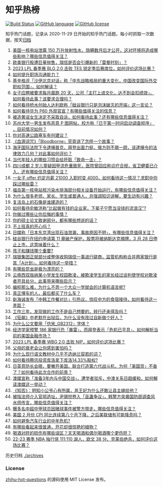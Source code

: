 # 知乎热榜
[![Build Status](https://github.com/ToWeLong/zhihu-hot-questions/workflows/CI/badge.svg)](https://github.com/ToWeLong/zhihu-hot-questions/actions)
[![GitHub language](https://img.shields.io/badge/language-golang-orange.svg)](https://golang.org/)
[![GitHub license](https://img.shields.io/github/license/ToWeLong/zhihu-hot-questions)](https://github.com/ToWeLong/zhihu-hot-questions/blob/main/LICENSE)

知乎热门话题，记录从 2020-11-29 日开始的知乎热门话题。每小时抓取一次数据，按天[归档](./archives)

<!-- BEGIN -->

1. [美国一核电站泄露 150 万升放射性水，隐瞒数月后才公开，这对环境将造成哪些影响？哪些信息值得关注？](https://www.zhihu.com/question/590335682)
1. [欧美银行股遭巨量抛售，瑞信是否会引爆新的「雷曼时刻」？](https://www.zhihu.com/question/589909006)
1. [2023 LPL 春季赛 BLG 2:0 击败 TES 锁定季后赛席位，如何评价这场比赛？](https://www.zhihu.com/question/590414280)
1. [如何提升职场沟通能力？](https://www.zhihu.com/question/30200507)
1. [基辛格评「沙伊北京对话」称「中东战略格局的重大变化，中国改变国际外交职权范围」，如何解读？](https://www.zhihu.com/question/590387700)
1. [女子应聘被要求每月晨跑 20 天，公司「主打上进文化，达不到会扣绩效」，如何看待此事？该要求合理吗？](https://www.zhihu.com/question/590184271)
1. [如何看待桥水创始人达利欧称「硅谷银行只是泡沫破灭的开端」这一言论？](https://www.zhihu.com/question/589899893)
1. [如何看待华为 P60 外观官宣？有哪些值得关注的信息？](https://www.zhihu.com/question/590433364)
1. [被造黄谣女生决定不采取自诉，如何看待此事？还有哪些信息值得关注？](https://www.zhihu.com/question/590419670)
1. [苏州大学一男生发布恶意 P 图网帖，校方称「已于第一时间启动调查程序」 ​​​，目前情况如何？](https://www.zhihu.com/question/590336853)
1. [你对高速公路塞车有何建议？](https://www.zhihu.com/question/515498320)
1. [《血源诅咒》「Bloodborne」究竟讲了怎样一个故事？](https://www.zhihu.com/question/29627954)
1. [海牙国际法院下令逮捕普京，拜登出面力挺，俄方则不屑一顾，该逮捕令的法律效力几何？对此事如何评价？](https://www.zhihu.com/question/590358413)
1. [当代年轻人的哪些习惯会给肝脏「致命一击」？](https://www.zhihu.com/question/590290275)
1. [四川成都 2 岁儿童疑因甲流危重致死，医院曾回应称诊疗合规，省卫健委已介入，还有哪些信息值得关注？](https://www.zhihu.com/question/590382941)
1. [一女子 offer 约定月薪 21000 入职时变 4000，如何看待这一情况？求职中你踩过哪些雷？](https://www.zhihu.com/question/589900042)
1. [福岛第一核电站核污染水排海部分相关设备开始运行，有哪些信息值得关注？](https://www.zhihu.com/question/590353789)
1. [为什么很多老师、家长、学生或普通人，总强调知识讲解，要生动有兴趣？](https://www.zhihu.com/question/590322337)
1. [复活岛上的石像是谁建造的？](https://www.zhihu.com/question/442800059)
1. [如何看待俞敏洪称“比起做有钱的企业家，下辈子宁愿当没钱的流浪汉”?](https://www.zhihu.com/question/590333463)
1. [你做过哪些让你后悔的事情？](https://www.zhihu.com/question/450154480)
1. [你的硕士论文致谢部分，都有哪些想说的话？](https://www.zhihu.com/question/318116873)
1. [不上班真的开心吗？](https://www.zhihu.com/question/589963438)
1. [日媒称「日本东京湾出现石油泄漏，事故原因不明」，有哪些信息值得关注？](https://www.zhihu.com/question/590165230)
1. [硅谷银行在纽约申请第 11 章破产保护，股票将被纳斯达克摘牌，3 月 28 日停止上市，这意味着什么？](https://www.zhihu.com/question/590239332)
1. [孩子和赚钱哪个重要?](https://www.zhihu.com/question/590218773)
1. [瑞银集团正就部分或整体收购瑞信一事进行磋商，监管机构称合并两家银行是其「A计划」，如何看待这一举措？](https://www.zhihu.com/question/590328350)
1. [有哪些昆虫是极为漂亮的？](https://www.zhihu.com/question/335551167)
1. [云南西双版纳某小学发生校园欺凌，被欺凌学生的家长经过谈判使学校对欺凌者开具处分，此事带来哪些启示？](https://www.zhihu.com/question/589968042)
1. [编程那么难，为什么不弄一个大众一学就会的计算机语言呢?](https://www.zhihu.com/question/500406718)
1. [真正懂车的人，最后都买了什么车？](https://www.zhihu.com/question/574820170)
1. [新海诚发布「中韩工作餐对比」引热议，惊叹中方的食宿接待，如何看待这一差距？](https://www.zhihu.com/question/590175332)
1. [工作三年，发现做的工作不是自己想要的，转行还来得及吗？](https://www.zhihu.com/question/587697746)
1. [《狂飙》中老默在出狱后，为什么没有改过自新做个好人？](https://www.zhihu.com/question/581320112)
1. [为什么公文要用「仿宋_GB2312」字体？](https://www.zhihu.com/question/25563003)
1. [经济学家预警 186 家银行恐「暴雷」，而拜登表示「危机已平息」，如何解析当前的美国金融市场？](https://www.zhihu.com/question/590344306)
1. [2023 LPL 春季赛 WBG 2:0 击败 NIP，如何评价这场比赛？](https://www.zhihu.com/question/590353629)
1. [父母的衰老会让你感到害怕吗？](https://www.zhihu.com/question/590110335)
1. [为什么现行语文教材中几乎不选纳兰容若的词？](https://www.zhihu.com/question/27292549)
1. [如何看待腾讯投资库洛拿下库洛14.33%股权?](https://www.zhihu.com/question/590194377)
1. [日英意防长会晤，要撇开美国，联合打造第六代战斗机，为何「美国货」不香了？如何看待此次合作的前景？](https://www.zhihu.com/question/590333200)
1. [澳媒宣称「准备3年内与中国交战」，遭学者驳斥，中澳关系日趋缓和，如何解读澳媒这一举动？](https://www.zhihu.com/question/590183570)
1. [《知否》：明知小公爷心有所属，邕王妃为什么还敢让县主嫁给他？](https://www.zhihu.com/question/586123629)
1. [被指法师介入官邸选址，尹锡悦卷入「巫蛊争议」，韩警方突袭国防部调查风水师传言，哪些信息值得关注？](https://www.zhihu.com/question/590128171)
1. [曝多名中超中甲球员因赌球事件被警方带走，哪些信息值得关注？](https://www.zhihu.com/question/590185420)
1. [美国 2 月份 CPI 同比连续第八个月下降，之后美联储有可能降息吗？](https://www.zhihu.com/question/589755293)
1. [如何避免汽车行业的中年危机?](https://www.zhihu.com/question/389799497)
1. [有哪些看起来很普通，开花却很惊艳的植物？](https://www.zhihu.com/question/272383376)
1. [喝酒对肝的损伤有哪些误区？天天喝酒和偶尔喝酒哪个更伤肝？](https://www.zhihu.com/question/590273277)
1. [22-23 赛季 NBA 独行侠 111:110 湖人，欧文 38 分、克莱伯绝杀，如何评价这场比赛？](https://www.zhihu.com/question/590328853)

<!-- END -->

历史归档 [./archives](./archives)


### License
[zhihu-hot-questions](https://github.com/towelong/zhihu-hot-questions) 的源码使用 MIT License 发布。